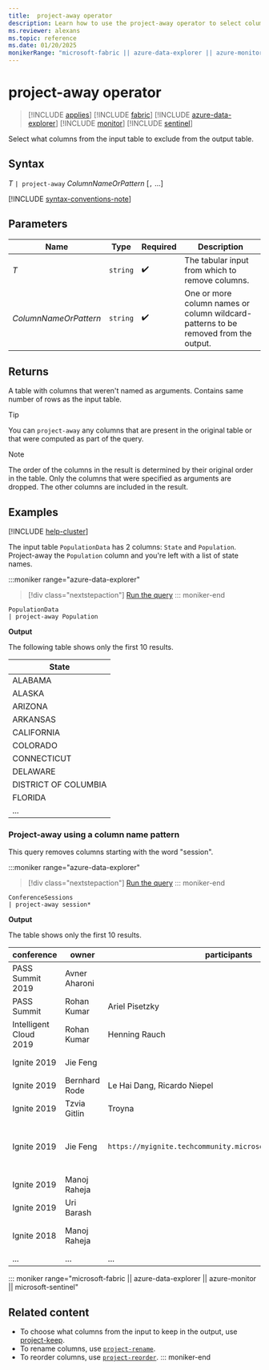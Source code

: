 ```yaml
---
title:  project-away operator
description: Learn how to use the project-away operator to select columns from the input table to exclude from the output table.
ms.reviewer: alexans
ms.topic: reference
ms.date: 01/20/2025
monikerRange: "microsoft-fabric || azure-data-explorer || azure-monitor || microsoft-sentinel "
---
```

# project-away operator

> [!INCLUDE [applies](../includes/applies-to-version/applies.md)] [!INCLUDE [fabric](../includes/applies-to-version/fabric.md)] [!INCLUDE [azure-data-explorer](../includes/applies-to-version/azure-data-explorer.md)] [!INCLUDE [monitor](../includes/applies-to-version/monitor.md)] [!INCLUDE [sentinel](../includes/applies-to-version/sentinel.md)] 


Select what columns from the input table to exclude from the output table.

## Syntax

*T* `| project-away` *ColumnNameOrPattern* [`,` ...]

[!INCLUDE [syntax-conventions-note](../includes/syntax-conventions-note.md)]

## Parameters

| Name | Type | Required | Description |
|--|--|--|--|
| *T* | `string` |  :heavy_check_mark: | The tabular input from which to remove columns. |
| *ColumnNameOrPattern* | `string` |  :heavy_check_mark: | One or more column names or column wildcard-patterns to be removed from the output.|

## Returns

A table with columns that weren't named as arguments. Contains same number of rows as the input table.

> [!TIP]
> You can `project-away` any columns that are present in the original table or that were computed as part of the query.

> [!NOTE]
> The order of the columns in the result is determined by their original order in the table. Only the columns that were specified as arguments are dropped. The other columns are included in the result.

## Examples

[!INCLUDE [help-cluster](../includes/help-cluster-note.md)]

The input table `PopulationData` has 2 columns: `State` and `Population`. Project-away the `Population` column and you're left with a list of state names.

:::moniker range="azure-data-explorer"
> [!div class="nextstepaction"]
> <a href="https://dataexplorer.azure.com/clusters/help/databases/Samples?query=H4sIAAAAAAAAAwvILyjNSSzJzM9zSSxJ5OWqUSgoys9KTS7RTSxPrFQIgEsDAH2sb1kpAAAA" target="_blank">Run the query</a>
::: moniker-end

```kusto
PopulationData
| project-away Population
```

**Output**

The following table shows only the first 10 results.

|State|
|---|
|ALABAMA|
|ALASKA|
|ARIZONA|
|ARKANSAS|
|CALIFORNIA|
|COLORADO|
|CONNECTICUT|
|DELAWARE|
|DISTRICT OF COLUMBIA|
|FLORIDA|
|...|

### Project-away using a column name pattern

This query removes columns starting with the word "session".

:::moniker range="azure-data-explorer"
> [!div class="nextstepaction"]
> <a href="https://dataexplorer.azure.com/clusters/help/databases/Samples?query=H4sIAAAAAAAAA3POz0tLLUrNS04NTi0uzszPK+blqlEoKMrPSk0u0U0sT6xUKIZIaAEAV4MJgSsAAAA=" target="_blank">Run the query</a>
::: moniker-end

```kusto
ConferenceSessions
| project-away session*
```

**Output**

The table shows only the first 10 results.

|conference|owner|participants|URL|level|starttime|duration|time_and_duration|kusto_affinity|
|---|---|---|---|---|---|---|---|---|
|PASS Summit 2019| Avner Aharoni| |<https://www.eventbrite.com/e/near-real-time-interact-analytics-on-big-data-using-azure-data-explorer-fg-tickets-77532775619>| |2019-11-07T19:15:00Z|  |Thu, Nov 7, 11:15 AM-12:15 PM PST |Focused|
|PASS Summit| Rohan Kumar| Ariel Pisetzky|<https://www.pass.org/summit/2018/Learn/Keynotes.aspx>| |2018-11-07T08:15:00Z| 90 |Wed, Nov 7, 8:15-9:45 am |Mention|
|Intelligent Cloud 2019| Rohan Kumar| Henning Rauch| | |2019-04-09T09:00:00Z| 90| Tue, Apr 9, 9:00-10:30 AM |Mention|
|Ignite 2019| Jie Feng|   | `https://myignite.techcommunity.microsoft.com/sessions/83940` | 100| 2019-11-06T14:35:00Z| 20 |Wed, Nov 6, 9:35 AM - 9:55 AM| Mention|
|Ignite 2019| Bernhard Rode| Le Hai Dang, Ricardo Niepel |`https://myignite.techcommunity.microsoft.com/sessions/81596` | 200 |2019-11-06T16:45:00Z| 45| Wed, Nov 6, 11:45 AM-12:30 PM |Mention|
|Ignite 2019| Tzvia Gitlin| Troyna| `https://myignite.techcommunity.microsoft.com/sessions/83933` |  400 |2019-11-06T17:30:00Z| 75| Wed, Nov 6, 12:30 PM-1:30 PM |Focused|
|Ignite 2019| Jie Feng | `https://myignite.techcommunity.microsoft.com/sessions/81057` | 300| 2019-11-06T20:30:00Z| 45 |Wed, Nov 6, 3:30 PM-4:15 PM |Mention|
|Ignite 2019| Manoj Raheja|  | `https://myignite.techcommunity.microsoft.com/sessions/83939` | 300| 2019-11-07T18:15:00Z| 20 |Thu, Nov 7, 1:15 PM-1:35 PM|  Focused|
|Ignite 2019| Uri Barash|  | `https://myignite.techcommunity.microsoft.com/sessions/81060` |  300| 2019-11-08T17:30:00Z| 45 |Fri, Nov8,  10:30 AM-11:15 AM|  Focused|
|Ignite 2018| Manoj Raheja|  |<https://azure.microsoft.com/resources/videos/ignite-2018-azure-data-explorer-%E2%80%93-query-billions-of-records-in-seconds/>| 200|  |20|  |Focused|
|...|...|...|...|...|...|...|...|...|

::: moniker range="microsoft-fabric || azure-data-explorer || azure-monitor || microsoft-sentinel"

## Related content

* To choose what columns from the input to keep in the output, use [project-keep](project-keep-operator.md).
* To rename columns, use [`project-rename`](project-rename-operator.md).
* To reorder columns, use [`project-reorder`](project-reorder-operator.md).
::: moniker-end